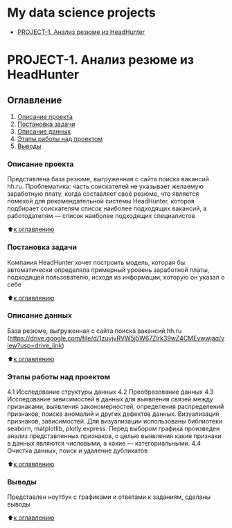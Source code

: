 # My data science projects

* [PROJECT-1. Анализ резюме из HeadHunter](https://github.com/lyu-bel/IDE/blob/master/Scillfactory/P_13/DZ13/DZ13_visualization.ipynb)

# PROJECT-1. Анализ резюме из HeadHunter
## Оглавление
1. [Описание проекта](#описание-проекта)
2. [Постановка задачи](#постановка-задачи)
3. [Описание данных](#описание-данных)
4. [Этапы работы над проектом](#этапы-работы-над-проектом)
6. [Выводы](#выводы)
    


### Описание проекта
Представлена база резюме, выгруженная с сайта поиска вакансий hh.ru. Проблематика: часть соискателей не указывает желаемую заработную плату, когда составляет своё резюме, что является помехой для рекомендательной системы HeadHunter, которая подбирает соискателям список наиболее подходящих вакансий, а работодателям — список наиболее подходящих специалистов

:arrow_up:[к оглавлению](#оглавление)

### Постановка задачи
Компания HeadHunter хочет построить модель, которая бы автоматически определяла примерный уровень заработной платы, подходящей пользователю, исходя из информации, которую он указал о себе

:arrow_up:[к оглавлению](#оглавление)

### Описание данных
База резюме, выгруженная с сайта поиска вакансий hh.ru (https://drive.google.com/file/d/1zuyjvRVW5j5W67Zlrk39wZ4CMEvwwjaq/view?usp=drive_link)

:arrow_up:[к оглавлению](#оглавление)


### Этапы работы над проектом
4.1 Исследование структуры данных
4.2 Преобразование данных
4.3 Исследование зависимостей в данных для выявления связей между признаками, выявления закономерностей, определения распределений признаков, поиска аномалий и других дефектов данных. Визуализация признаков, зависимостей. Для визуализации использованы библиотеки seaborn, matplotlib, plotly.express. Перед выбором графика произведен анализ представленных признаков, с целью выявления какие признаки в данных являются числовыми, а какие — категориальными. 
4.4 Очистка данных, поиск и удаление дубликатов

:arrow_up:[к оглавлению](#оглавление)


### Выводы
Представлен ноутбук с графиками и ответами к заданиям, сделаны выводы

:arrow_up:[к оглавлению](#оглавление)